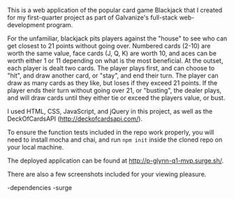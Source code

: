 This is a web application of the popular card game Blackjack that I created for my first-quarter project as part of Galvanize's full-stack web-development program.

For the unfamiliar, blackjack pits players against the "house" to see who can get closest to 21 points without going over. Numbered cards (2-10) are worth the same value, face cards (J, Q, K) are worth 10, and aces can be worth either 1 or 11 depending on what is the most beneficial. At the outset, each player is dealt two cards. The player plays first, and can choose to "hit", and draw another card, or "stay", and end their turn. The player can draw as many cards as they like, but loses if they exceed 21 points. If the player ends their turn without going over 21, or "busting", the dealer plays, and will draw cards until they either tie or exceed the players value, or bust.

I used HTML, CSS, JavaScript, and jQuery in this project, as well as the DeckOfCardsAPI (http://deckofcardsapi.com/).

To ensure the function tests included in the repo work properly, you will need to install mocha and chai, and run ```npm init``` inside the cloned repo on your local machine.

The deployed application can be found at http://p-glynn-q1-mvp.surge.sh/.

There are also a few screenshots included for your viewing pleasure.


-dependencies
-surge

